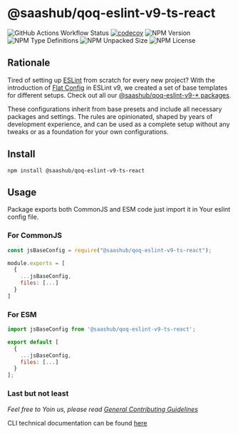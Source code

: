 # @saashub/qoq-eslint-v9-ts-react

![GitHub Actions Workflow Status](https://img.shields.io/github/actions/workflow/status/saashub-it/qoq/main.yml) [![codecov](https://codecov.io/gh/saashub-it/qoq/graph/badge.svg?flag=eslint-v9-ts-react&token=PQ1XAQQ257)](https://codecov.io/gh/saashub-it/qoq/flags/eslint-v9-ts-react) ![NPM Version](https://img.shields.io/npm/v/%40saashub%2Fqoq-eslint-v9-ts-react)
![NPM Type Definitions](https://img.shields.io/npm/types/%40saashub%2Fqoq-eslint-v9-ts-react) ![NPM Unpacked Size](https://img.shields.io/npm/unpacked-size/%40saashub%2Fqoq-eslint-v9-ts-react) ![NPM License](https://img.shields.io/npm/l/%40saashub%2Fqoq-eslint-v9-ts-react)

## Rationale

Tired of setting up [ESLint](https://www.npmjs.com/package/eslint) from scratch for every new project? With the introduction of [Flat Config](https://eslint.org/docs/latest/use/configure/configuration-files) in ESLint v9, we created a set of base templates for different setups. Check out all our [@saashub/qoq-eslint-v9-* packages](https://www.npmjs.com/search?q=%40saashub%2Fqoq-eslint-v9-).

These configurations inherit from base presets and include all necessary packages and settings. The rules are opinionated, shaped by years of development experience, and can be used as a complete setup without any tweaks or as a foundation for your own configurations.


## Install

    npm install @saashub/qoq-eslint-v9-ts-react

## Usage

Package exports both CommonJS and ESM code just import it in Your eslint config file.

### For CommonJS

```js
const jsBaseConfig = require("@saashub/qoq-eslint-v9-ts-react");

module.exports = [
  {
    ...jsBaseConfig,
    files: [...]
  }
]
```

### For ESM

```js
import jsBaseConfig from '@saashub/qoq-eslint-v9-ts-react';

export default [
  {
    ...jsBaseConfig,
    files: [...]
  }
];
```

### Last but not least

_Feel free to Yoin us, please read [General Contributing Guidelines](https://github.com/saashub-it/qoq/blob/master/.github/CONTRIBUTING.md)_

CLI technical documentation can be found [here](../eslint-v9/PROJECT.md)
